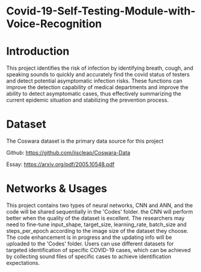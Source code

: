 # Covid-19-Self-Testing-Module-with-Voice-Recognition

# Introduction
   
This project identifies the risk of infection by identifying breath, cough, and speaking sounds to quickly and accurately find the covid status of testers and detect potential asymptomatic infection risks. These functions can improve the detection capability of medical departments and improve the ability to detect asymptomatic cases, thus effectively summarizing the current epidemic situation and stabilizing the prevention process.

# Dataset
 
The Coswara dataset is the primary data source for this project
 
Github: https://github.com/iiscleap/Coswara-Data
 
Essay: https://arxiv.org/pdf/2005.10548.pdf

# Networks & Usages
 
This project contains two types of neural networks, CNN and ANN, and the code will be shared sequentially in the 'Codes' folder. the CNN will perform better when the quality of the dataset is excellent. The researchers may need to fine-tune input_shape, target_size, learning_rate, batch_size and steps_per_epoch according to the image size of the dataset they choose. The code enhancement is in progress and the updating info will be uploaded to the 'Codes' folder.
Users can use different datasets for targeted identification of specific COVID-19 cases, which can be achieved by collecting sound files of specific cases to achieve identification expectations.
 
